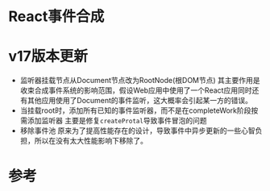 # React事件合成

# v17版本更新
- 监听器挂载节点从Document节点改为RootNode(根DOM节点)
其主要作用是收束合成事件系统的影响范围，假设Web应用中使用了一个React应用同时还有其他应用使用了Document的事件监听，这大概率会引起某一方的错误。
- 当挂载root时，添加所有已知的事件监听器，而不是在completeWork阶段按需添加监听器
主要是修复`createProtal`导致事件冒泡的问题
- 移除事件池
原来为了提高性能存在的设计，导致事件中异步更新的一些心智负担，所以在没有太大性能影响下移除了。

# 参考
[](https://zhuanlan.zhihu.com/p/384192871)